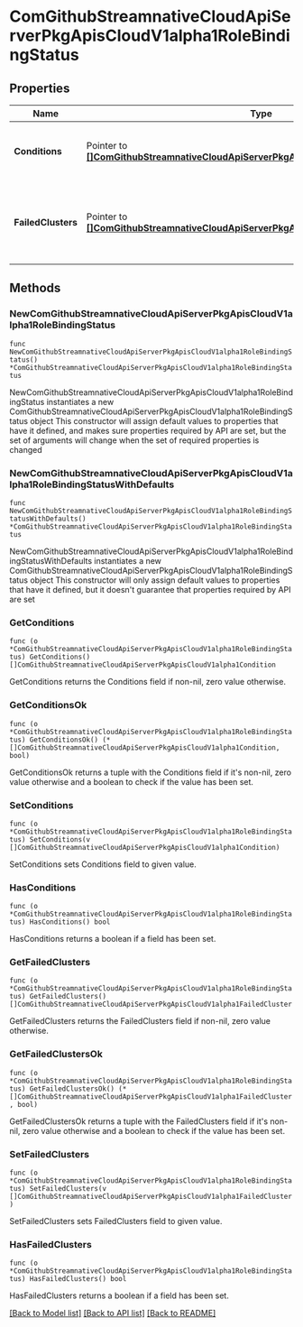# ComGithubStreamnativeCloudApiServerPkgApisCloudV1alpha1RoleBindingStatus

## Properties

Name | Type | Description | Notes
------------ | ------------- | ------------- | -------------
**Conditions** | Pointer to [**[]ComGithubStreamnativeCloudApiServerPkgApisCloudV1alpha1Condition**](ComGithubStreamnativeCloudApiServerPkgApisCloudV1alpha1Condition.md) | Conditions is an array of current observed conditions. | [optional] 
**FailedClusters** | Pointer to [**[]ComGithubStreamnativeCloudApiServerPkgApisCloudV1alpha1FailedCluster**](ComGithubStreamnativeCloudApiServerPkgApisCloudV1alpha1FailedCluster.md) | FailedClusters is an array of clusters which failed to apply the ClusterRole resources. | [optional] 

## Methods

### NewComGithubStreamnativeCloudApiServerPkgApisCloudV1alpha1RoleBindingStatus

`func NewComGithubStreamnativeCloudApiServerPkgApisCloudV1alpha1RoleBindingStatus() *ComGithubStreamnativeCloudApiServerPkgApisCloudV1alpha1RoleBindingStatus`

NewComGithubStreamnativeCloudApiServerPkgApisCloudV1alpha1RoleBindingStatus instantiates a new ComGithubStreamnativeCloudApiServerPkgApisCloudV1alpha1RoleBindingStatus object
This constructor will assign default values to properties that have it defined,
and makes sure properties required by API are set, but the set of arguments
will change when the set of required properties is changed

### NewComGithubStreamnativeCloudApiServerPkgApisCloudV1alpha1RoleBindingStatusWithDefaults

`func NewComGithubStreamnativeCloudApiServerPkgApisCloudV1alpha1RoleBindingStatusWithDefaults() *ComGithubStreamnativeCloudApiServerPkgApisCloudV1alpha1RoleBindingStatus`

NewComGithubStreamnativeCloudApiServerPkgApisCloudV1alpha1RoleBindingStatusWithDefaults instantiates a new ComGithubStreamnativeCloudApiServerPkgApisCloudV1alpha1RoleBindingStatus object
This constructor will only assign default values to properties that have it defined,
but it doesn't guarantee that properties required by API are set

### GetConditions

`func (o *ComGithubStreamnativeCloudApiServerPkgApisCloudV1alpha1RoleBindingStatus) GetConditions() []ComGithubStreamnativeCloudApiServerPkgApisCloudV1alpha1Condition`

GetConditions returns the Conditions field if non-nil, zero value otherwise.

### GetConditionsOk

`func (o *ComGithubStreamnativeCloudApiServerPkgApisCloudV1alpha1RoleBindingStatus) GetConditionsOk() (*[]ComGithubStreamnativeCloudApiServerPkgApisCloudV1alpha1Condition, bool)`

GetConditionsOk returns a tuple with the Conditions field if it's non-nil, zero value otherwise
and a boolean to check if the value has been set.

### SetConditions

`func (o *ComGithubStreamnativeCloudApiServerPkgApisCloudV1alpha1RoleBindingStatus) SetConditions(v []ComGithubStreamnativeCloudApiServerPkgApisCloudV1alpha1Condition)`

SetConditions sets Conditions field to given value.

### HasConditions

`func (o *ComGithubStreamnativeCloudApiServerPkgApisCloudV1alpha1RoleBindingStatus) HasConditions() bool`

HasConditions returns a boolean if a field has been set.

### GetFailedClusters

`func (o *ComGithubStreamnativeCloudApiServerPkgApisCloudV1alpha1RoleBindingStatus) GetFailedClusters() []ComGithubStreamnativeCloudApiServerPkgApisCloudV1alpha1FailedCluster`

GetFailedClusters returns the FailedClusters field if non-nil, zero value otherwise.

### GetFailedClustersOk

`func (o *ComGithubStreamnativeCloudApiServerPkgApisCloudV1alpha1RoleBindingStatus) GetFailedClustersOk() (*[]ComGithubStreamnativeCloudApiServerPkgApisCloudV1alpha1FailedCluster, bool)`

GetFailedClustersOk returns a tuple with the FailedClusters field if it's non-nil, zero value otherwise
and a boolean to check if the value has been set.

### SetFailedClusters

`func (o *ComGithubStreamnativeCloudApiServerPkgApisCloudV1alpha1RoleBindingStatus) SetFailedClusters(v []ComGithubStreamnativeCloudApiServerPkgApisCloudV1alpha1FailedCluster)`

SetFailedClusters sets FailedClusters field to given value.

### HasFailedClusters

`func (o *ComGithubStreamnativeCloudApiServerPkgApisCloudV1alpha1RoleBindingStatus) HasFailedClusters() bool`

HasFailedClusters returns a boolean if a field has been set.


[[Back to Model list]](../README.md#documentation-for-models) [[Back to API list]](../README.md#documentation-for-api-endpoints) [[Back to README]](../README.md)


